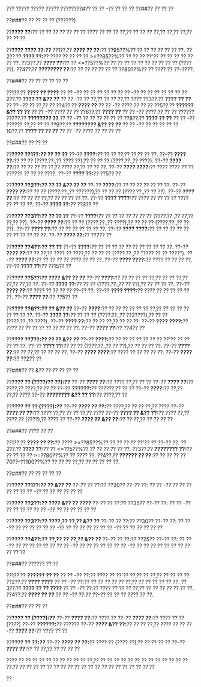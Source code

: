 ??? ????? ????? ????? ????????#?? ?? ?? -?? ?? ?? ??
??##?? ?? ?? ??

??###?? ?? ?? ?? ?? (??????)

??**???? ??:**?? ?? ?? ?? ?? ?? ?? ?? ???? ?? ?? ?? ??,?? ?? ?? ?? ??,?? ??,?? ??,?? ?? ?? ??.

??**???? ???? ??:??**
??1??.?? **???? ?? ??:**?? ??95??%?? ?? ?? ?? ?? ?? ?? ??.
??2??.?? **???? ??:**?? ???? ?? ?? ?? ?? >=??85??%?? ?? ?? ?? ??'?? ?? ?? ?? ?? ?? ?? ??.
??3??.?? **???? ??:**?? ?? <=??5??%?? ?? ?? ?? ?? ?? ?? ?? ?? ?? ?? (???? ??).
??4??.?? **???????? ??:**?? ?? ?? ?? ?? ?? ?? ??80??%?? ?? ???? ?? ??-????.

??###?? ?? ?? ?? ?? ?? ??

??1??.?? **???? ?? ????**
??  ?? -?? ?? ?? ?? ?? ??
??  ?? -?? ?? ?? ?? ?? ?? ??
??2??.?? **???? ?? &?? ??**
??  ?? -?? ?? ??,?? ?? ?? ??,?? ????
??3??.?? **???? ?? ??**
??  ?? -?? ?? ??,?? ??
??4??.?? **???? ??**
??  ?? -?? ???? ?? ?? ??
??5??.?? **?????? &?? ?? ??**
??  ?? -?? ???? ?? ??
??6??.?? **???? ??**
??  ?? -?? ???? ?? ?? ?? ??????
??7??.?? **???????? ??**
??  ?? -?? ?? ?? ?? ?? ?? ??
??8??.?? **???? ?? ??**
??  ?? -?? ?????? ??,?? ?? ??
??9??.?? **???????? &?? ?? ??**
??  ?? -?? ?? ?? ?? ??
??10??.?? **???? ?? ?? ??**
??   ?? -?? ???? ?? ?? ?? ??

??###?? ?? ?? ??

??**???? ??1??:?? ?? ?? ??**
??-?? **????:**?? ?? ?? ??,?? ??,?? ?? ??.
??-?? **???? ??:**?? ?? ?? (????.??.,?? ???? ??),?? ?? ?? ?? (????.??.,?? ????).
??-?? **???? ??:**?? ?? ?? ?? ?? ??,?? ???? ??,?? ?? ?? ??.
??-?? **???? ????:**?? ???? ???? ?? ?? ?????? ?? ?? ?? ????.
??-?? **???? ??:**?? ??5?? ??

??**???? ??2??:?? ?? ?? &?? ?? ??**
??-?? **????:**?? ?? ?? ?? ?? ?? ?? ??.
??-?? **???? ??:**?? ?? ?? (????.??.,?? ??????),?? ?? ?? ?? (????.??.,?? ?? ??).
??-?? **???? ??:**?? ?? ?? ?? ??,?? ?? ?? ?? ?? ??.
??-?? **???? ????:**?? ???? ?? ?? ?? ?? ???? ?? ?? ?? ??.
??-?? **???? ??:**?? ??3?? ??

??**???? ??3??:?? ?? ?? ??**
??-?? **????:**?? ?? ?? ?? ?? ?? ?? ?? (????.??.,?? ??,?? ??,?? ??).
??-?? **???? ??:**?? ?? ?? (????.??.,?? ????),?? ?? ?? ?? (????.??.,?? ?? ??).
??-?? **???? ??:**?? ?? ?? ?? ?? ?? ?? ??.
??-?? **???? ????:**?? ?? ?? ?? ?? ?? ?? ?? ?? ?? ?? ??.
??-?? **???? ??:**?? ??7?? ??

??**???? ??4??:?? ?? ??**
??-?? **????:**?? ?? ?? ?? ?? ?? ?? ?? ?? ?? ?? ??.
??-?? **???? ??:**?? ?? ??,?? ???? ?? ????,?? ?? ?? ?? (????.??.,?? "???? ?? ?? ????").
??-?? **???? ??:**?? ?? ?? ?? ?? ???? ?? ?? ??.
??-?? **???? ????:**?? ???? ?? ?? ?? ??.
??-?? **???? ??:**?? ??15?? ??

??**???? ??5??:?? ???? &?? ?? ??**
??-?? **????:**?? ?? ?? ?? ?? ??,?? ?? ?? ??,?? ??,?? ??,?? ??.
??-?? **???? ??:**?? ?? ?? (????.??.,?? ?? ??),?? ?? ?? ?? ??.
??-?? **???? ??:**?? ???? ?? ?? ?? ?? ??-?? ??.
??-?? **???? ????:**?? ???? ?? ?? ?? ?? ?? ??.
??-?? **???? ??:**?? ??5?? ??

??**???? ??6??:?? ?? &?? ??**
??-?? **????:**?? ?? ?? ?? ?? ?? ?? ??,?? ?? ?? ?? ?? ?? ?? ?? ??.
??-?? **???? ??:**?? ?? ?? ?? (????.??.,?? ??2????),?? ?? ?? (????.??.,?? ????).
??-?? **???? ??:**?? ?? ?? ??,?? ?? ?? ??.
??-?? **???? ????:**?? ???? ?? ?? ?? ?? ?? ?? ?? ?? ??.
??-?? **???? ??:**?? ??4?? ??

??**???? ??7??:?? ?? ?? &?? ??**
??-?? **????:**?? ?? ?? ?? ?? ?? ?? ?? ??'?? ?? ?? ?? ?? ??.
??-?? **???? ??:**?? ?? ?? (????.??.,?? ?? ??),?? ?? ?? ?? ??.
??-?? **???? ??:**?? ?? ??,?? ?? ?? ?? ??.
??-?? **???? ????:**?? ???? ?? ?? ?? ?? ??.
??-?? **???? ??:**?? ??2?? ??

??###?? ?? &?? ?? ?? ?? ?? ??

??**???? ?? (????/?? ??):??**
??-?? **???? ??:**?? ???? ??,?? ?? ??
??-?? **???? ??:**?? ????,?? ????,?? ?? ??
??-?? **??????:**?? ??????,?? ?? ??
??-?? **????:**?? ??,?? ??,?? ????
??-?? **???????? &?? ?? ??:**?? ????,?? ??

??**???? ?? ?? (????):??**
??-?? **???? ?? ??:**?? ????,?? ?? ?? ??,?? ????
??-?? **???? ?? ??:**?? ???? ??,?? ?? ?? ??,?? ????
??-?? **???? ?? &?? ??:**?? ???? ??,?? ???? ?? (????),?? ???? ??
??-?? **???? ?? &?? ??:**?? ?? ??,?? ?? ?? ?? ??

??###?? ???? ?? ??

??1??.?? **???? ?? ??:**?? ???? >=??85??%?? ?? ?? ?? ?? ??'?? ?? ??-?? ??.
??2??.?? **???? ??:**?? ?? <=??5??%?? ?? ?? ?? ?? ?? ??.
??3??.?? **???????? ??:**?? ?? ?? ?? ?? >=??80??%?? ?? ???? ??.
??4??.?? **?????? ?? ??:**?? ?? ?? ?? ??70??-??100??%?? ?? ?? ?? ??,?? ?? ?? ?? ?? ??.

??###?? ?? ?? ?? ?? ??

??**???? ??1??:?? ?? &?? ??**
??-?? ?? ??:?? ??20??
??-?? ??:
?? ?? -?? ?? ?? ?? ?? ??
?? ?? -?? ?? ?? ?? ?? ?? ??

??**???? ??2??:?? ???? &?? ?? ????**
??-?? ?? ??:?? ??35??
??-?? ??:
?? ?? -?? ?? ?? ?? ??
?? ?? -?? ?? ?? ?? ?? ?? ??

??**???? ??3??:?? ????,?? ??,?? &?? ??**
??-?? ?? ??:?? ??30??
??-?? ??:
?? ?? -?? ?? ?? ?? ??
?? ?? -?? ?? ?? ?? ?? ??
?? ?? -?? ?? ?? ?? ?? ?? ??

??**???? ??4??:?? ??,?? ?? ??,?? &?? ??**
??-?? ?? ??:?? ??25??
??-?? ??:
?? ?? -?? ?? ?? ?? ?? ?? ??
?? ?? -?? ?? ?? ?? ?? ??
?? ?? -?? ?? ?? ?? ?? ?? ?? ?? ?? ?? ?? ??

??###?? ?????? ?? ??

??1??.?? **?????? ?? ??**
??  ?? -?? ??:?? ???? ?? ??'?? ??,?? ?? ??,?? ?? ?? ?? ??.
??2??.?? **???? ????**
??  ?? -?? ??:?? ?? ?? ?? ?? ?? ??,?? ?? ?? ?? ?? ?? ??.
??3??.?? **???? ?? ?? ????**
??  ?? -?? ??:?? ???? ?? ?? ?? ??,?? ?? ?? ?? ?? ?? ?? ??.
??4??.?? **???? ?? ??**
??  ?? -?? ??:?? ??-?? ?? ?? ?? ???? ?? ??.

??###?? ?? ?? ??

??**???? ?? (????):??**
??-?? **???? ??:**?? ???? ??
??-?? **???? ??:**?? ???? ?? ?? (????)
??-?? **??????:**?? ??????
??-?? **???? &?? ??:**?? ?? ?? ??,?? ???? ?? ??
??-?? **???? ??:**?? ???? ?? ??

??**???? ?? ??:??**
??-?? **???? ?? ??:**?? ???? ?? (???? ??),?? ?? ?? ?? ??
??-?? **???? ??:**?? ?? ??,?? ?? ?? ?? ??

???? ?? ?? ?? ?? ?? ?? ?? ?? ?? ?? ??,?? ?? ?? ?? ?? ?? ?? ?? ?? ?? ?? ?? ?? ?? ??.?? ?? ?? ?? ?? ?? ?? ?? ?? ?? ?? ?? ?? ?? ?? ?? ?? ?? ?? ??.??

??
